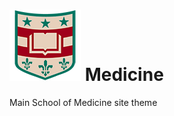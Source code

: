 ![Washington University](/_/img/apple-touch-icon.png?raw=true "WUSTL Shield") Medicine
========

Main School of Medicine site theme

